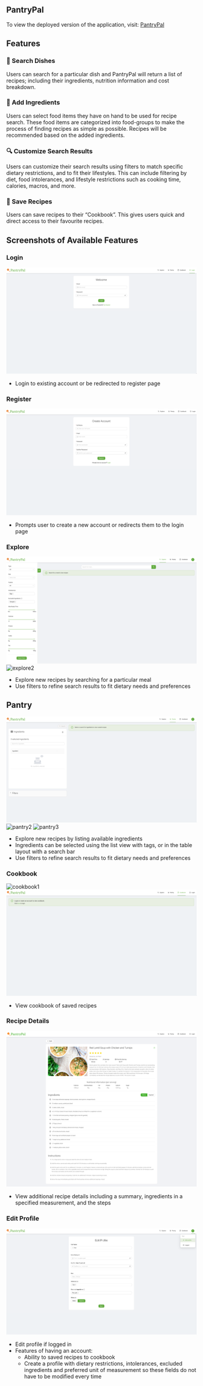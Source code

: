 ## PantryPal

To view the deployed version of the application, visit: [PantryPal](http://www.pantrypal.ca/login)

## Features

### :spaghetti: Search Dishes

Users can search for a particular dish and PantryPal will return a list of recipes; including their ingredients, nutrition information and cost breakdown.

### :carrot: Add Ingredients

Users can select food items they have on hand to be used for recipe search. These food items are categorized into food-groups to make the process of finding recipes as simple as possible. Recipes will be recommended based on the added ingredients.

### :mag: Customize Search Results

Users can customize their search results using filters to match specific dietary restrictions, and to fit their lifestyles. This can include filtering by diet, food intolerances, and lifestyle restrictions such as cooking time, calories, macros, and more.

### :notebook_with_decorative_cover: Save Recipes

Users can save recipes to their “Cookbook”. This gives users quick and direct access to their favourite recipes.

## Screenshots of Available Features

### Login

![login](readme/images/login.png)

- Login to existing account or be redirected to register page

### Register

![register](readme/images/register.png)

- Prompts user to create a new account or redirects them to the login page

### Explore

![explore1](readme/images/explore1.png)
![explore2](readme/images/explore2.png)

- Explore new recipes by searching for a particular meal
- Use filters to refine search results to fit dietary needs and preferences

## Pantry

![pantry1](readme/images/pantry1.png)
![pantry2](readme/images/pantry2.png)
![pantry3](readme/images/pantry3.png)

- Explore new recipes by listing available ingredients
- Ingredients can be selected using the list view with tags, or in the table layout with a search bar
- Use filters to refine search results to fit dietary needs and preferences

### Cookbook

![cookbook1](readme/images/cookbook1.png)
![cookbook2](readme/images/cookbook2.png)

- View cookbook of saved recipes

### Recipe Details

![details](readme/images/details.png)

- View additional recipe details including a summary, ingredients in a specified measurement, and the steps

### Edit Profile

![details](readme/images/editProfile.png)

- Edit profile if logged in
- Features of having an account:
  - Ability to saved recipes to cookbook
  - Create a profile with dietary restrictions, intolerances, excluded ingredients and preferred unit of measurement so these fields do not have to be modified every time
